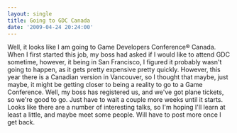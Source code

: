 ```yaml
---
layout: single
title: Going to GDC Canada
date: '2009-04-24 20:24:00'
---
```


Well, it looks like I am going to Game Developers Conference® Canada. When I first started this job, my boss had asked if I would like to attend GDC sometime, however, it being in San Francisco, I figured it probably wasn't going to happen, as it gets pretty expensive pretty quickly. However, this year there is a Canadian version in Vancouver, so I thought that maybe, just maybe, it might be getting closer to being a reality to go to a Game Conference. Well, my boss has registered us, and we've got plane tickets, so we're good to go. Just have to wait a couple more weeks until it starts. Looks like there are a number of interesting talks, so I'm hoping I'll learn at least a little, and maybe meet some people. Will have to post more once I get back.

